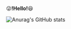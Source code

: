 :stuck_out_tongue_winking_eye:**!Hello!**:laughing: 

![Anurag's GitHub stats](https://github-readme-stats.vercel.app/api?username=kihyuny&theme=gruvbox_light&show_icons=true)
